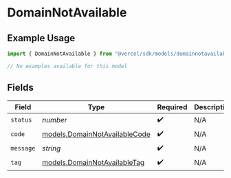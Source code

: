 # DomainNotAvailable

## Example Usage

```typescript
import { DomainNotAvailable } from "@vercel/sdk/models/domainnotavailable.js";

// No examples available for this model
```

## Fields

| Field                                                                | Type                                                                 | Required                                                             | Description                                                          |
| -------------------------------------------------------------------- | -------------------------------------------------------------------- | -------------------------------------------------------------------- | -------------------------------------------------------------------- |
| `status`                                                             | *number*                                                             | :heavy_check_mark:                                                   | N/A                                                                  |
| `code`                                                               | [models.DomainNotAvailableCode](../models/domainnotavailablecode.md) | :heavy_check_mark:                                                   | N/A                                                                  |
| `message`                                                            | *string*                                                             | :heavy_check_mark:                                                   | N/A                                                                  |
| `tag`                                                                | [models.DomainNotAvailableTag](../models/domainnotavailabletag.md)   | :heavy_check_mark:                                                   | N/A                                                                  |